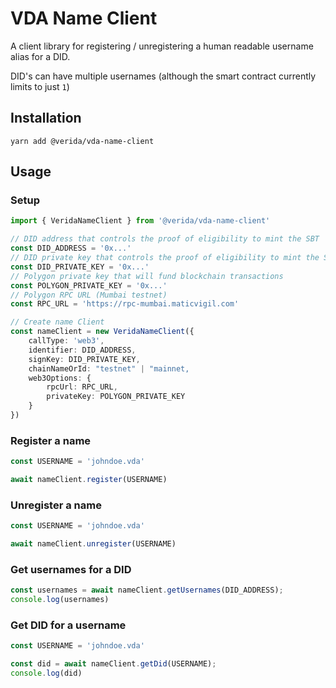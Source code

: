 
# VDA Name Client

A client library for registering / unregistering a human readable username alias for a DID.

DID's can have multiple usernames (although the smart contract currently limits to just `1`)

## Installation

```
yarn add @verida/vda-name-client
```

## Usage

### Setup

```ts
import { VeridaNameClient } from '@verida/vda-name-client'

// DID address that controls the proof of eligibility to mint the SBT
const DID_ADDRESS = '0x...'
// DID private key that controls the proof of eligibility to mint the SBT
const DID_PRIVATE_KEY = '0x...'
// Polygon private key that will fund blockchain transactions
const POLYGON_PRIVATE_KEY = '0x...'
// Polygon RPC URL (Mumbai testnet)
const RPC_URL = 'https://rpc-mumbai.maticvigil.com'

// Create name Client
const nameClient = new VeridaNameClient({
    callType: 'web3',
    identifier: DID_ADDRESS,
    signKey: DID_PRIVATE_KEY,
    chainNameOrId: "testnet" | "mainnet,
    web3Options: {
        rpcUrl: RPC_URL,
        privateKey: POLYGON_PRIVATE_KEY
    }
})
```

### Register a name

```ts
const USERNAME = 'johndoe.vda'

await nameClient.register(USERNAME)
```

### Unregister a name

```ts
const USERNAME = 'johndoe.vda'

await nameClient.unregister(USERNAME)
```

### Get usernames for a DID

```ts
const usernames = await nameClient.getUsernames(DID_ADDRESS);
console.log(usernames)
```

### Get DID for a username

```ts
const USERNAME = 'johndoe.vda'

const did = await nameClient.getDid(USERNAME);
console.log(did)
```
